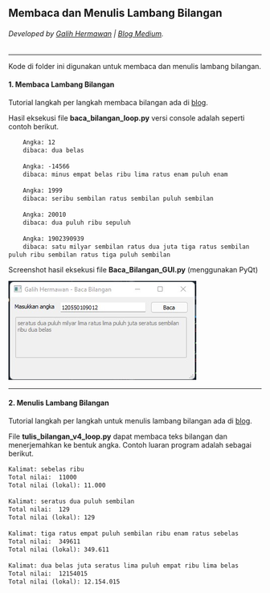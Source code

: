 ## Membaca dan Menulis Lambang Bilangan
###### Developed by [Galih Hermawan](https://galih.eu) | [Blog Medium](https://masgalih.medium.com).
---

Kode di folder ini digunakan untuk membaca dan menulis lambang bilangan. 

#### 1. Membaca Lambang Bilangan
Tutorial langkah per langkah membaca bilangan ada di [blog](https://masgalih.medium.com/membaca-lambang-bilangan-dalam-python-secara-bertahap-be50279d8538).

Hasil eksekusi file **baca_bilangan_loop.py** versi console adalah seperti contoh berikut.

```
	Angka: 12
	dibaca: dua belas

	Angka: -14566
	dibaca: minus empat belas ribu lima ratus enam puluh enam

	Angka: 1999
	dibaca: seribu sembilan ratus sembilan puluh sembilan

	Angka: 20010
	dibaca: dua puluh ribu sepuluh

	Angka: 1902390939
	dibaca: satu milyar sembilan ratus dua juta tiga ratus sembilan puluh ribu sembilan ratus tiga puluh sembilan

```

Screenshot hasil eksekusi file **Baca_Bilangan_GUI.py** (menggunakan PyQt)

![Baca Bilangan](gambar_baca_bilangan.jpg)

---

#### 2. Menulis Lambang Bilangan

Tutorial langkah per langkah untuk menulis lambang bilangan ada di [blog](https://masgalih.medium.com/menerjemahkan-teks-bilangan-dalam-python-untuk-pemula-416b3e645e68).

File **tulis_bilangan_v4_loop.py** dapat membaca teks bilangan dan menerjemahkan ke bentuk angka.
Contoh luaran program adalah sebagai berikut.
```
Kalimat: sebelas ribu
Total nilai:  11000
Total nilai (lokal): 11.000

Kalimat: seratus dua puluh sembilan
Total nilai:  129
Total nilai (lokal): 129

Kalimat: tiga ratus empat puluh sembilan ribu enam ratus sebelas
Total nilai:  349611
Total nilai (lokal): 349.611

Kalimat: dua belas juta seratus lima puluh empat ribu lima belas
Total nilai:  12154015
Total nilai (lokal): 12.154.015
```
